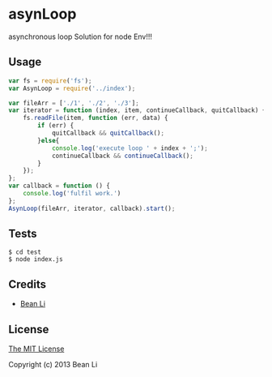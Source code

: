 # asynLoop

asynchronous loop Solution for node Env!!!

## Usage

```javascript
var fs = require('fs');
var AsynLoop = require('../index');

var fileArr = ['./1', './2', './3'];
var iterator = function (index, item, continueCallback, quitCallback) {
    fs.readFile(item, function (err, data) {
        if (err) {
            quitCallback && quitCallback();
        }else{
            console.log('execute loop ' + index + ';');
            continueCallback && continueCallback();
        }
    });
};
var callback = function () {
    console.log('fulfil work.')
};
AsynLoop(fileArr, iterator, callback).start();
```

## Tests

    $ cd test
    $ node index.js

## Credits

  - [Bean Li](https://github.com/warfrogsdf)

## License

[The MIT License](http://opensource.org/licenses/MIT)

Copyright (c) 2013 Bean Li